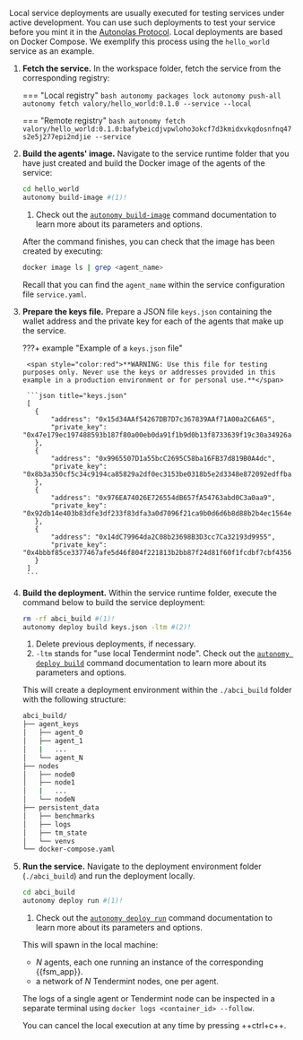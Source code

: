 Local service deployments are usually executed for testing services under active development. You can use such deployments to test your service before you mint it in the [Autonolas Protocol](https://docs.autonolas.network/protocol/). Local deployments are based on Docker Compose. We exemplify this process using the `hello_world` service as an example.

1. **Fetch the service.** In the workspace folder, fetch the service from the corresponding registry:

    === "Local registry"
        <!-- TODO FIXME: packages lock + push all should not be necessary here, but otherwise it cannot build the image. -->
        ```bash
        autonomy packages lock
        autonomy push-all
        autonomy fetch valory/hello_world:0.1.0 --service --local
        ```

    === "Remote registry"
        ```bash
        autonomy fetch valory/hello_world:0.1.0:bafybeicdjvpwloho3okcf7d3kmidxvkqdosnfnq47s2e5j277epi2ndjie --service
        ```

2. **Build the agents' image.** Navigate to the service runtime folder that you have just created and build the Docker image of the agents of the service:

    ```bash
    cd hello_world
    autonomy build-image #(1)!
    ```

    1. Check out the [`autonomy build-image`](../../../advanced_reference/commands/autonomy_build-image) command documentation to learn more about its parameters and options.

    After the command finishes, you can check that the image has been created by executing:

    ```bash
    docker image ls | grep <agent_name>
    ```

    Recall that you can find the `agent_name` within the service configuration file `service.yaml`.

3. **Prepare the keys file.** Prepare a JSON file `keys.json` containing the wallet address and the private key for each of the agents that make up the service.

    ???+ example "Example of a `keys.json` file"

        <span style="color:red">**WARNING: Use this file for testing purposes only. Never use the keys or addresses provided in this example in a production environment or for personal use.**</span>

        ```json title="keys.json"
        [
          {
              "address": "0x15d34AAf54267DB7D7c367839AAf71A00a2C6A65",
              "private_key": "0x47e179ec197488593b187f80a00eb0da91f1b9d0b13f8733639f19c30a34926a"
          },
          {
              "address": "0x9965507D1a55bcC2695C58ba16FB37d819B0A4dc",
              "private_key": "0x8b3a350cf5c34c9194ca85829a2df0ec3153be0318b5e2d3348e872092edffba"
          },
          {
              "address": "0x976EA74026E726554dB657fA54763abd0C3a0aa9",
              "private_key": "0x92db14e403b83dfe3df233f83dfa3a0d7096f21ca9b0d6d6b8d88b2b4ec1564e"
          },
          {
              "address": "0x14dC79964da2C08b23698B3D3cc7Ca32193d9955",
              "private_key": "0x4bbbf85ce3377467afe5d46f804f221813b2bb87f24d81f60f1fcdbf7cbf4356"
          }
        ]
        ```

4. **Build the deployment.** Within the service runtime folder, execute the command below to build the service deployment:

    ```bash
    rm -rf abci_build #(1)!
    autonomy deploy build keys.json -ltm #(2)!
    ```

    1. Delete previous deployments, if necessary.
    2. `-ltm` stands for "use local Tendermint node". Check out the [`autonomy deploy build`](../../../advanced_reference/commands/autonomy_deploy/#autonomy-deploy-build) command documentation to learn more about its parameters and options.

    This will create a deployment environment within the `./abci_build` folder with the following structure:

    ```bash
    abci_build/
    ├── agent_keys
    │   ├── agent_0
    │   ├── agent_1
    │   |   ...
    │   └── agent_N
    ├── nodes
    │   ├── node0
    │   ├── node1
    │   |   ...
    │   └── nodeN
    ├── persistent_data
    │   ├── benchmarks
    │   ├── logs
    │   ├── tm_state
    │   └── venvs
    └── docker-compose.yaml
    ```

5. **Run the service.** Navigate to the deployment environment folder (`./abci_build`) and run the deployment locally.

    ```bash
    cd abci_build
    autonomy deploy run #(1)!
    ```

    1. Check out the [`autonomy deploy run`](../../advanced_reference/commands/autonomy_deploy/#autonomy-deploy-run) command documentation to learn more about its parameters and options.

    This will spawn in the local machine:

    * $N$ agents, each one running an instance of the corresponding {{fsm_app}}.
    * a network of $N$ Tendermint nodes, one per agent.

    The logs of a single agent or Tendermint node can be inspected in a separate terminal using `docker logs <container_id> --follow`.

    You can cancel the local execution at any time by pressing ++ctrl+c++.
